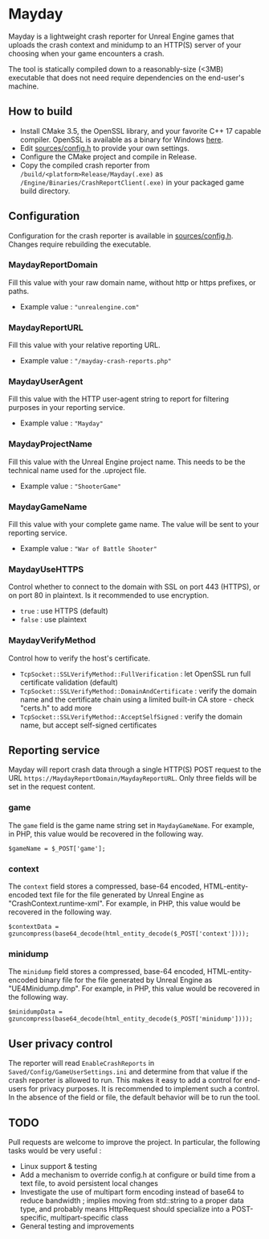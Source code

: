 # Mayday

Mayday is a lightweight crash reporter for Unreal Engine games that uploads the crash context and minidump to an HTTP(S) server of your choosing when your game encounters a crash.

The tool is statically compiled down to a reasonably-size (<3MB) executable that does not need require dependencies on the end-user's machine. 

## How to build

 - Install CMake 3.5, the OpenSSL library, and your favorite C++ 17 capable compiler. OpenSSL is available as a binary for Windows [here](https://slproweb.com/products/Win32OpenSSL.html).
 - Edit [sources/config.h](sources/config.h) to provide your own settings.
 - Configure the CMake project and compile in Release.
 - Copy the compiled crash reporter from `/build/<platform>Release/Mayday(.exe)` as `/Engine/Binaries/CrashReportClient(.exe)` in your packaged game build directory.

## Configuration

Configuration for the crash reporter is available in [sources/config.h](sources/config.h). Changes require rebuilding the executable.

### MaydayReportDomain

Fill this value with your raw domain name, without http or https prefixes, or paths. 

 - Example value : `"unrealengine.com"`

### MaydayReportURL

Fill this value with your relative reporting URL.

 - Example value : `"/mayday-crash-reports.php"`
 
### MaydayUserAgent

Fill this value with the HTTP user-agent string to report for filtering purposes in your reporting service.

 - Example value : `"Mayday"`

### MaydayProjectName

Fill this value with the Unreal Engine project name. This needs to be the technical name used for the .uproject file.

 - Example value : `"ShooterGame"`

### MaydayGameName

Fill this value with your complete game name. The value will be sent to your reporting service.

 - Example value : `"War of Battle Shooter"`

### MaydayUseHTTPS

Control whether to connect to the domain with SSL on port 443 (HTTPS), or on port 80 in plaintext. Is it recommended to use encryption.

 - `true` : use HTTPS (default)
 - `false` : use plaintext

### MaydayVerifyMethod

Control how to verify the host's certificate.

 - `TcpSocket::SSLVerifyMethod::FullVerification` : let OpenSSL run full certificate validation (default)
 - `TcpSocket::SSLVerifyMethod::DomainAndCertificate` : verify the domain name and the certificate chain using a limited built-in CA store - check "certs.h" to add more
 - `TcpSocket::SSLVerifyMethod::AcceptSelfSigned` : verify the domain name, but accept self-signed certificates

## Reporting service

Mayday will report crash data through a single HTTP(S) POST request to the URL `https://MaydayReportDomain/MaydayReportURL`. Only three fields will be set in the request content.

### game

The `game` field is the game name string set in `MaydayGameName`. For example, in PHP, this value would be recovered in the following way.
 
```$gameName = $_POST['game'];```
 
### context

The `context` field stores a compressed, base-64 encoded, HTML-entity-encoded text file for the file generated by Unreal Engine as "CrashContext.runtime-xml". For example, in PHP, this value would be recovered in the following way.
 
```$contextData = gzuncompress(base64_decode(html_entity_decode($_POST['context'])));```
 
### minidump

The `minidump` field stores a compressed, base-64 encoded, HTML-entity-encoded binary file for the file generated by Unreal Engine as "UE4Minidump.dmp". For example, in PHP, this value would be recovered in the following way.
 
```$minidumpData = gzuncompress(base64_decode(html_entity_decode($_POST['minidump'])));```

## User privacy control

The reporter will read `EnableCrashReports` in `Saved/Config/GameUserSettings.ini` and determine from that value if the crash reporter is allowed to run. This makes it easy to add a control for end-users for privacy purposes. It is recommended to implement such a control. In the absence of the field or file, the default behavior will be to run the tool.

## TODO

Pull requests are welcome to improve the project. In particular, the following tasks would be very useful :

 - Linux support & testing
 - Add a mechanism to override config.h at configure or build time from a text file, to avoid persistent local changes
 - Investigate the use of multipart form encoding instead of base64 to reduce bandwidth ; implies moving from std::string to a proper data type, and probably means HttpRequest should specialize into a POST-specific, multipart-specific class
 - General testing and improvements
